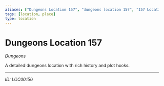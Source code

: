 ```yaml
---
aliases: ["Dungeons Location 157", "dungeons location 157", "157 Location Dungeons"]
tags: [location, place]
type: location
---
```


# Dungeons Location 157

*Dungeons*

A detailed dungeons location with rich history and plot hooks.

---
*ID: LOC00156*